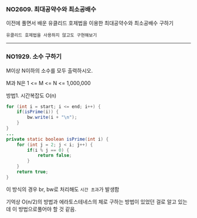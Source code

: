 ### NO2609. 최대공약수와 최소공배수

이전에 풀면서 배운 유클리드 호제법을 이용한 최대공약수와 최소공배수 구하기

```
유클리드 호제법을 사용하지 않고도 구현해보기
```

---

### NO1929. 소수 구하기

M이상 N이하의 소수를 모두 출력하시오.

M과 N은 1 <= M <= N <= 1,000,000

방법1. 시간복잡도 O(n)
```java
for (int i = start; i <= end; i++) {
    if(isPrime(i)) {
        bw.write(i + "\n");
    }
}
...
private static boolean isPrime(int i) {
    for (int j = 2; j < i; j++) {
        if(i % j == 0) {
            return false;
        }
    }
    return true;
}
```

이 방식의 경우 br, bw로 처리해도 `시간 초과`가 발생함

기억상 O(n/2)의 방법과 에라토스테네스의 체로 구하는 방법이 있었던 걸로 알고 있는데 이 방법으로풀어야 할 것 같음.